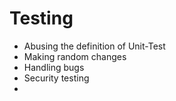 # Testing

* Abusing the definition of Unit-Test
* Making random changes
* Handling bugs
* Security testing
* 

